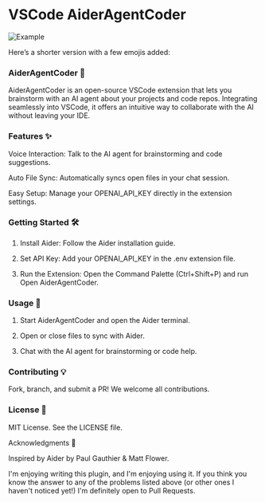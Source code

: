 # VSCode AiderAgentCoder

![Example](https://raw.githubusercontent.com/mattflower/vscode-aider-extension/master/media/Example.png)

Here’s a shorter version with a few emojis added:


### AiderAgentCoder 🚀

AiderAgentCoder is an open-source VSCode extension that lets you brainstorm with an AI agent about your projects and code repos. Integrating seamlessly into VSCode, it offers an intuitive way to collaborate with the AI without leaving your IDE.

### Features ✨

Voice Interaction: Talk to the AI agent for brainstorming and code suggestions.

Auto File Sync: Automatically syncs open files in your chat session.

Easy Setup: Manage your OPENAI_API_KEY directly in the extension settings.


### Getting Started 🛠️

1. Install Aider: Follow the Aider installation guide.


2. Set API Key: Add your OPENAI_API_KEY in the .env extension file.


3. Run the Extension: Open the Command Palette (Ctrl+Shift+P) and run Open AiderAgentCoder.



### Usage 🤖

1. Start AiderAgentCoder and open the Aider terminal.


2. Open or close files to sync with Aider.


3. Chat with the AI agent for brainstorming or code help.



### Contributing 💡

Fork, branch, and submit a PR! We welcome all contributions.

### License 📄

MIT License. See the LICENSE file.

Acknowledgments 🙌

Inspired by Aider by Paul Gauthier & Matt Flower.




I'm enjoying writing this plugin, and I'm enjoying using it.  If you think you know the answer to any of the problems listed above (or other ones I haven't noticed yet!) I'm definitely open to Pull Requests.
